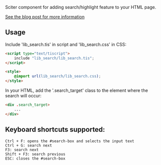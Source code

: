 Sciter component for adding search/highlight feature to your HTML page.

[See the blog post for more information](http://misoftware.rs/Home/Post/Search-text-UI)

## Usage

Include 'lib_search.tis' in script and 'lib_search.css' in CSS:

```HTML
<script type="text/tiscript">
	include "lib_search/lib_search.tis";
</script>

<style>
	@import url(lib_search/lib_search.css);
</style>
```

In your HTML, add the '.search_target' class to the element where the search will occur:

```HTML
<div .search_target>
	...
</div>
```

## Keyboard shortcuts supported:

    Ctrl + F: opens the #search-box and selects the input text
	Ctrl + G: search next
    F3: search next
    Shift + F3: search previous
    ESC: closes the #search-box
